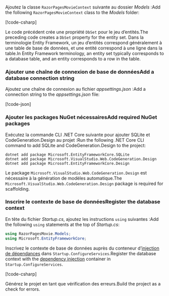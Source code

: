 <a name="dc"></a>
### 

<span data-ttu-id="a2bfc-101">Ajoutez la classe `RazorPagesMovieContext` suivante au dossier *Models* :</span><span class="sxs-lookup"><span data-stu-id="a2bfc-101">Add the following `RazorPagesMovieContext` class to the *Models* folder:</span></span>  

[!code-csharp[](~/tutorials/razor-pages/razor-pages-start/sample/RazorPagesMovie22/Data/RazorPagesMovieContext.cs)]

<span data-ttu-id="a2bfc-102">Le code précédent crée une propriété `DbSet` pour le jeu d’entités.</span><span class="sxs-lookup"><span data-stu-id="a2bfc-102">The preceding code creates a `DbSet` property for the entity set.</span></span> <span data-ttu-id="a2bfc-103">Dans la terminologie Entity Framework, un jeu d’entités correspond généralement à une table de base de données, et une entité correspond à une ligne dans la table.</span><span class="sxs-lookup"><span data-stu-id="a2bfc-103">In Entity Framework terminology, an entity set typically corresponds to a database table, and an entity corresponds to a row in the table.</span></span>

<a name="cs"></a>

### <a name="add-a-database-connection-string"></a><span data-ttu-id="a2bfc-104">Ajouter une chaîne de connexion de base de données</span><span class="sxs-lookup"><span data-stu-id="a2bfc-104">Add a database connection string</span></span>

<span data-ttu-id="a2bfc-105">Ajoutez une chaîne de connexion au fichier *appsettings.json* :</span><span class="sxs-lookup"><span data-stu-id="a2bfc-105">Add a connection string to the *appsettings.json* file:</span></span>

[!code-json[](~/tutorials/razor-pages/razor-pages-start/sample/RazorPagesMovie/appsettings_SQLite.json?highlight=8-10)]

### <a name="add-required-nuget-packages"></a><span data-ttu-id="a2bfc-106">Ajouter les packages NuGet nécessaires</span><span class="sxs-lookup"><span data-stu-id="a2bfc-106">Add required NuGet packages</span></span>

<span data-ttu-id="a2bfc-107">Exécutez la commande CLI .NET Core suivante pour ajouter SQLite et CodeGeneration.Design au projet :</span><span class="sxs-lookup"><span data-stu-id="a2bfc-107">Run the following .NET Core CLI command to add SQLite and CodeGeneration.Design  to the project:</span></span>

```console
dotnet add package Microsoft.EntityFrameworkCore.SQLite
dotnet add package Microsoft.VisualStudio.Web.CodeGeneration.Design
dotnet add package Microsoft.EntityFrameworkCore.Design

```

<span data-ttu-id="a2bfc-108">Le package `Microsoft.VisualStudio.Web.CodeGeneration.Design` est nécessaire à la génération de modèles automatique.</span><span class="sxs-lookup"><span data-stu-id="a2bfc-108">The `Microsoft.VisualStudio.Web.CodeGeneration.Design` package is required for scaffolding.</span></span>

<a name="reg"></a>

### <a name="register-the-database-context"></a><span data-ttu-id="a2bfc-109">Inscrire le contexte de base de données</span><span class="sxs-lookup"><span data-stu-id="a2bfc-109">Register the database context</span></span>

<span data-ttu-id="a2bfc-110">En tête du fichier *Startup.cs*, ajoutez les instructions `using` suivantes :</span><span class="sxs-lookup"><span data-stu-id="a2bfc-110">Add the following `using` statements at the top of *Startup.cs*:</span></span>

```csharp
using RazorPagesMovie.Models;
using Microsoft.EntityFrameworkCore;
```

<span data-ttu-id="a2bfc-111">Inscrivez le contexte de base de données auprès du conteneur d’[injection de dépendances](xref:fundamentals/dependency-injection) dans `Startup.ConfigureServices`.</span><span class="sxs-lookup"><span data-stu-id="a2bfc-111">Register the database context with the [dependency injection](xref:fundamentals/dependency-injection) container in `Startup.ConfigureServices`.</span></span>

[!code-csharp[](~/tutorials/razor-pages/razor-pages-start/sample/RazorPagesMovie22/Startup.cs?name=snippet_UseSqlite&highlight=11-12)]

<span data-ttu-id="a2bfc-112">Générez le projet en tant que vérification des erreurs.</span><span class="sxs-lookup"><span data-stu-id="a2bfc-112">Build the project as a check for errors.</span></span>
